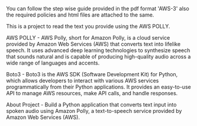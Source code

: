 You can follow the step wise guide provided in the pdf format 'AWS-3' also the required policies and html files are attached to the same.

This is a project to read the text you provide using the AWS POLLY.

AWS POLLY - AWS Polly, short for Amazon Polly, is a cloud service provided by Amazon Web Services (AWS) that converts text into lifelike speech. It uses advanced deep learning technologies to synthesize speech that sounds natural and is capable of producing high-quality audio across a wide range of languages and accents.

Boto3 - Boto3 is the AWS SDK (Software Development Kit) for Python, which allows developers to interact with various AWS services programmatically from their Python applications. It provides an easy-to-use API to manage AWS resources, make API calls, and handle responses.

About Project - Build a Python application that converts text input into spoken audio using Amazon Polly, a text-to-speech service provided by Amazon Web Services (AWS).

